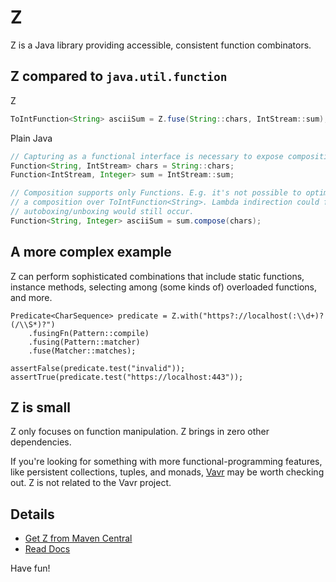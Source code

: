 # Z

Z is a Java library providing accessible, consistent function combinators.

## Z compared to `java.util.function`

Z

```java
ToIntFunction<String> asciiSum = Z.fuse(String::chars, IntStream::sum);
```

Plain Java

```java
// Capturing as a functional interface is necessary to expose composition methods.
Function<String, IntStream> chars = String::chars;
Function<IntStream, Integer> sum = IntStream::sum;

// Composition supports only Functions. E.g. it's not possible to optimize here as
// a composition over ToIntFunction<String>. Lambda indirection could fake it, but
// autoboxing/unboxing would still occur.
Function<String, Integer> asciiSum = sum.compose(chars);
```

## A more complex example

Z can perform sophisticated combinations that include static functions, instance
methods, selecting among (some kinds of) overloaded functions, and more.

```
Predicate<CharSequence> predicate = Z.with("https?://localhost(:\\d+)?(/\\S*)?")
    .fusingFn(Pattern::compile)
    .fusing(Pattern::matcher)
    .fuse(Matcher::matches);

assertFalse(predicate.test("invalid"));
assertTrue(predicate.test("https://localhost:443"));
```

## Z is small

Z only focuses on function manipulation. Z brings in zero other dependencies.

If you're looking for something with more functional-programming features, like
persistent collections, tuples, and monads, [Vavr](https://www.vavr.io/) may be
worth checking out. Z is not related to the Vavr project.

## Details

- [Get Z from Maven Central](https://search.maven.org/artifact/so.dang.cool/z/0.0.0/jar)
- [Read Docs](https://www.javadoc.io/doc/so.dang.cool/z/latest/so/dang/cool/z/package-summary.html)

Have fun!
